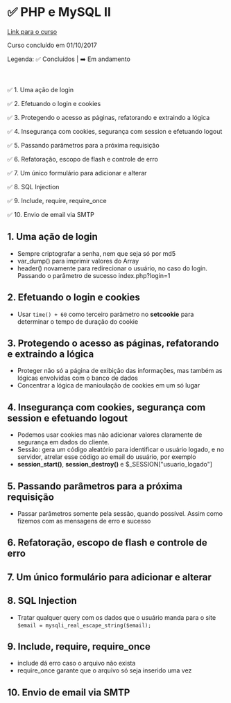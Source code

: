 # :white_check_mark: PHP e MySQL II

[Link para o curso](https://cursos.alura.com.br/course/php-mysql-e-fundamentos-da-web-parte-2)

Curso concluído em 01/10/2017

Legenda: :white_check_mark: Concluídos | :arrow_right: Em andamento <br/><br/><br/>

:white_check_mark: 1. Uma ação de login

:white_check_mark: 2. Efetuando o login e cookies

:white_check_mark: 3. Protegendo o acesso as páginas, refatorando e extraindo a lógica

:white_check_mark: 4. Insegurança com cookies, segurança com session e efetuando logout

:white_check_mark: 5. Passando parâmetros para a próxima requisição

:white_check_mark: 6. Refatoração, escopo de flash e controle de erro

:white_check_mark: 7. Um único formulário para adicionar e alterar

:white_check_mark: 8. SQL Injection

:white_check_mark: 9. Include, require, require_once

:white_check_mark: 10. Envio de email via SMTP


## 1. Uma ação de login
- Sempre criptografar a senha, nem que seja só por md5
- var_dump() para imprimir valores do Array
- header() novamente para redirecionar o usuário, no caso do login. Passando o parâmetro de sucesso index.php?login=1

## 2. Efetuando o login e cookies
- Usar ```time() + 60``` como terceiro parâmetro no **setcookie** para determinar o tempo de duração do cookie 

## 3. Protegendo o acesso as páginas, refatorando e extraindo a lógica
- Proteger não só a página de exibição das informações, mas também as lógicas envolvidas com o banco de dados
- Concentrar a lógica de manioulação de cookies em um só lugar

## 4. Insegurança com cookies, segurança com session e efetuando logout
- Podemos usar cookies mas não adicionar valores claramente de segurança em dados do cliente.
- Sessão: gera um código aleatório para identificar o usuário logado, e no servidor, atrelar esse código ao email do usuário, por exemplo
- **session_start()**, **session_destroy()** e $_SESSION["usuario_logado"]

## 5. Passando parâmetros para a próxima requisição
- Passar parâmetros somente pela sessão, quando possível. Assim como fizemos com as mensagens de erro e sucesso

## 6. Refatoração, escopo de flash e controle de erro

## 7. Um único formulário para adicionar e alterar

## 8. SQL Injection
- Tratar qualquer query com os dados que o usuário manda para o site
``$email = mysqli_real_escape_string($email);``

## 9. Include, require, require_once
- include dá erro caso o arquivo não exista
- require_once garante que o arquivo só seja inserido uma vez

## 10. Envio de email via SMTP
